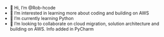 - 👋 Hi, I’m @Rob-hcode
- 👀 I’m interested in learning more about coding and building on AWS
- 🌱 I’m currently learning Python
- 💞️ I’m looking to collaborate on cloud migration, solution architecture and building on AWS.
Info added in PyCharm

<!---
Rob-hcode/Rob-hcode is a ✨ special ✨ repository because its `README.md` (this file) appears on your GitHub profile.
You can click the Preview link to take a look at your changes.
--->
